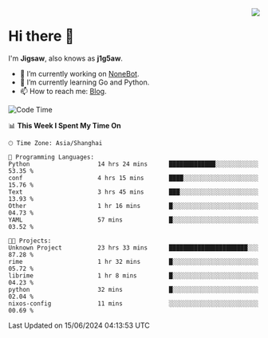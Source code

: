 <a href="#">
  <img align="right" src="https://github-readme-stats.vercel.app/api?username=j1g5awi&count_private=true&show_icons=true&title_color=80070B&text_color=B3B3B3&bg_color=212121&icon_color=80070B" />
</a>

# Hi there 👋

I'm **Jigsaw**, also knows as **j1g5aw**.

- 🔭 I’m currently working on [NoneBot](https://github.com/nonebot).
- 🌱 I’m currently learning Go and Python.
- 📫 How to reach me: [Blog](https://blog.maddestroyer.xyz/).

<!--START_SECTION:waka-->
![Code Time](http://img.shields.io/badge/Code%20Time-1%2C487%20hrs%2030%20mins-blue)

📊 **This Week I Spent My Time On** 

```text
🕑︎ Time Zone: Asia/Shanghai

💬 Programming Languages: 
Python                   14 hrs 24 mins      █████████████░░░░░░░░░░░░   53.35 % 
conf                     4 hrs 15 mins       ████░░░░░░░░░░░░░░░░░░░░░   15.76 % 
Text                     3 hrs 45 mins       ███░░░░░░░░░░░░░░░░░░░░░░   13.93 % 
Other                    1 hr 16 mins        █░░░░░░░░░░░░░░░░░░░░░░░░   04.73 % 
YAML                     57 mins             █░░░░░░░░░░░░░░░░░░░░░░░░   03.52 % 

🐱‍💻 Projects: 
Unknown Project          23 hrs 33 mins      ██████████████████████░░░   87.28 % 
rime                     1 hr 32 mins        █░░░░░░░░░░░░░░░░░░░░░░░░   05.72 % 
librime                  1 hr 8 mins         █░░░░░░░░░░░░░░░░░░░░░░░░   04.23 % 
python                   32 mins             █░░░░░░░░░░░░░░░░░░░░░░░░   02.04 % 
nixos-config             11 mins             ░░░░░░░░░░░░░░░░░░░░░░░░░   00.69 % 
```


 Last Updated on 15/06/2024 04:13:53 UTC
<!--END_SECTION:waka-->
